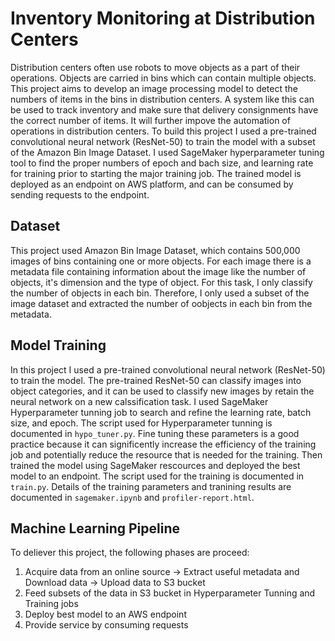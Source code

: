# Inventory Monitoring at Distribution Centers

Distribution centers often use robots to move objects as a part of their operations. Objects are carried in bins which can contain multiple objects. This project aims to develop an image processing model to detect the numbers of items in the bins in distribution centers. A system like this can be used to track inventory and make sure that delivery consignments have the correct number of items. It will further impove the automation of operations in distribution centers.
To build this project I used a pre-trained convolutional neural network (ResNet-50) to train the model with a subset of the Amazon Bin Image Dataset. I used SageMaker hyperparameter tuning tool to find the proper numbers of epoch and bach size, and learning rate for training prior to starting the major training job. The trained model is deployed as an endpoint on AWS platform, and can be consumed by sending requests to the endpoint. 


## Dataset
This project used Amazon Bin Image Dataset, which contains 500,000 images of bins containing one or more objects. For each image there is a metadata file containing information about the image like the number of objects, it's dimension and the type of object. For this task, I only classify the number of objects in each bin. Therefore, I only used a subset of the image dataset and extracted the number of oobjects in each bin from the metadata. 


## Model Training
In this project I used a pre-trained convolutional neural network (ResNet-50) to train the model. The pre-trained ResNet-50 can classify images into object categories, and it can be used to classify new images by retain the neural network on a new calssification task. I used SageMaker Hyperparameter tunning job to search and refine the learning rate, batch size, and epoch. The script used for Hyperparameter tunning is documented in `hypo_tuner.py`.  Fine tuning these parameters is a good practice because it can significently increase the efficiency of the training job and potentially reduce the resource that is needed for the training. Then trained the model using SageMaker rescources and deployed the best model to an endpoint. The script used for the training is documented in `train.py`. 
Details of the training parameters and tranining results are documented in `sagemaker.ipynb` and `profiler-report.html`. 

## Machine Learning Pipeline
To deliever this project, the following phases are proceed:
1. Acquire data from an online source -> Extract useful metadata and Download data -> Upload data to S3 bucket
2. Feed subsets of the data in S3 bucket in Hyperparameter Tunning and Training jobs
3. Deploy best model to an AWS endpoint
4. Provide service by consuming requests 